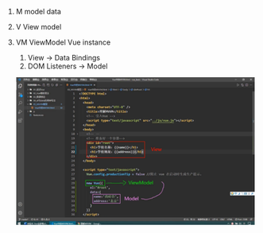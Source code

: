 1. M model       data 
2. V View        model
3. VM ViewModel  Vue instance
    1. View -> Data Bindings
    2. DOM Listeners  -> Model

    ![MVVM](image.png)